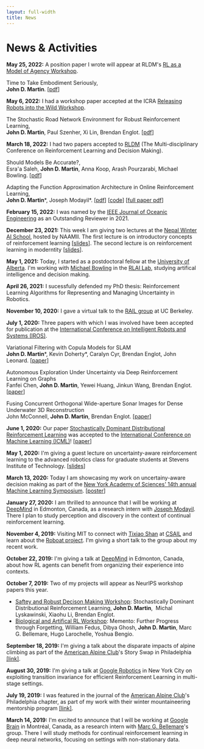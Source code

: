 ```yaml
---
layout: full-width
title: News
---
```


# News & Activities
**May 25, 2022:** A position paper I wrote will appear at RLDM's [RL as a Model of Agency Workshop](https://sites.google.com/view/rl-as-agency/).

Time to Take Embodiment Seriously,   
**John D. Martin**. [[pdf](/assets/papers/2022_icra_workshop_srn.pdf)] 

**May 6, 2022:** I had a workshop paper accepted at the ICRA  [Releasing Robots into the Wild Workshop](https://www.dynsyslab.org/releasing-robots-into-the-wild-workshop/).

The Stochastic Road Network Environment for Robust Reinforcement Learning,   
**John D. Martin**, Paul Szenher, Xi Lin, Brendan Englot. [[pdf](/assets/papers/2022_icra_workshop_srn.pdf)] 

**March 18, 2022:** I had two papers accepted to [RLDM](https://rldm.org) (The Multi-disciplinary Conference on Reinforcement Learning and Decision Making).

Should Models Be Accurate?,  
Esra'a Saleh, **John D. Martin**, Anna Koop, Arash Pourzarabi, Michael Bowling. [[pdf](/assets/papers/2022_rldm_useful_models.pdf)]

Adapting the Function Approximation Architecture in Online Reinforcement Learning,  
**John D. Martin**\*,  Joseph Modayil\*. [[pdf](/assets/papers/2022_rldm_frogs_eye.pdf)] [[code](https://github.com/jdmartin86/frogseye)] [[full paper pdf](https://arxiv.org/pdf/2106.09776)]


**February 15, 2022:** I was named by the [IEEE Journal of Oceanic Engineering](https://ieeeoes.org/publications/ieee-journal-of-oceanic-engineering/) as an Outstanding Reviewer in 2021.

**December 23, 2021:** This week I am giving two lectures at the [Nepal Winter AI School](https://nepalschool.naamii.com.np), hosted by NAAMII. The first lecture is on introductory concepts of reinforcement learning [[slides](/assets/slides/2021-naamii-lec1.pdf)]. The second lecture is on reinforcement learning in moderntity [[slides](/assets/slides/2021-naamii-lec2.pdf)].

**May 1, 2021:** Today, I started as a postdoctoral fellow at the [University of Alberta](https://www.ualberta.ca/index.html). I'm working with [Michael Bowling](http://webdocs.cs.ualberta.ca/~bowling/index.html) in the [RLAI Lab](http://rlai.ualberta.ca), studying artifical intelligence and decision making.

**April 26, 2021:** I sucessfully defended my PhD thesis: Reinforcement Learning Algorithms for Representing and Managing Uncertainty in Robotics.

**November 10, 2020:** I gave a virtual talk to the [RAIL group](http://rail.eecs.berkeley.edu) at UC Berkeley.

**July 1, 2020:** Three papers with which I was involved have been accepted for publication at the [International Conference on Intelligent Robots and Systems (IROS)](https://www.iros2020.org).

Variational Filtering with Copula Models for SLAM  
**John D. Martin***, Kevin Doherty\*, Caralyn Cyr, Brendan Englot, John Leonard. [[paper](https://arxiv.org/abs/2008.00504)]

Autonomous Exploration Under Uncertainty via Deep Reinforcement Learning on Graphs  
Fanfei Chen, **John D. Martin**, Yewei Huang, Jinkun Wang, Brendan Englot. [[paper](https://arxiv.org/abs/2007.12640)]

Fusing Concurrent Orthogonal Wide-aperture Sonar Images for Dense Underwater 3D Reconstruction  
John McConnell, **John D. Martin**, Brendan Englot. [[paper](https://arxiv.org/abs/2007.10407)]

**June 1, 2020:** Our paper [Stochastically Dominant Distributional Reinforcement Learning](https://arxiv.org/abs/1905.07318) was accepted to the [International Conference on Machine Learning (ICML)](https://icml.cc)! [[paper](https://arxiv.org/abs/1905.07318)]

**May 1, 2020:** I'm giving a guest lecture on uncertainty-aware reinforcement learning to the advanced robotics class for graduate students at Stevens Institute of Technology. [[slides](/assets/slides/2020-advanced_robotics_lecture.pdf)]

**March 13, 2020:** Today I am showcasing my work on uncertainy-aware decision making as part of the [New York Academy of Sciences' 14th annual Machine Learning Symposium](https://www.nyas.org/events/2020/14th-annual-machine-learning-symposium/). [[poster](/assets/posters/2020-martin_etal-poster.pdf)]

**January 27, 2020:** I am thrilled to announce that I will be working at [DeepMind](https://deepmind.com) in Edmonton, Canada, as a research intern with [Joseph Modayil](https://scholar.google.com/citations?user=G3pvUNEAAAAJ&hl=en). There I plan to study perception and discovery in the context of continual reinforcement learning.

**November 4, 2019:** Visiting MIT to connect with [Tixiao Shan](https://tixiaoshan.github.io) at [CSAIL](https://www.csail.mit.edu) and learn about the [Roboat project](http://roboat.org). I'm giving a short talk to the group about my recent work. 

**October 22, 2019:** I'm giving a talk at [DeepMind](http://deepmind.com) in Edmonton, Canada, about how RL agents can benefit from organizing their experience into contexts.

**October 7, 2019:** Two of my projects will appear as NeurIPS workshop papers this year.   
   * [Saftey and Robust Decison Making Workshop](https://sites.google.com/view/neurips19-safe-robust-workshop#h.p_iF36C6BL_elR): Stochastically Dominant Distributional Reinforcement Learning, **John D. Martin**,  Michal Lyskawinski, Xiaohu Li, Brendan Englot.   
   * [Biological and Artifical RL Workshop](https://sites.google.com/view/biologicalandartificialrl): Memento: Further Progress through Forgetting, William Fedus, Dibya Ghosh, **John D. Martin**, Marc G. Bellemare, Hugo Larochelle, Yoshua Bengio.

**September 18, 2019:** I'm giving a talk about the disparate impacts of alpine climbing as part of the [American Alpine Club](https://americanalpineclub.org)'s Story Swap in Philadelphia [[link]](https://www.phillychapter-aac.org/journal/2019/9/06/john).

**August 30, 2019:** I'm giving a talk at [Google Robotics](https://ai.google/research/teams/brain/robotics/) in New York City on exploiting transition invariance for efficient Reinforcement Learning in multi-stage settings.

**July 19, 2019:** I was featured in the journal of the [American Alpine Club](https://americanalpineclub.org)'s Philadelphia chapter, as part of my work with their winter mountaineering mentorship program [[link]](https://www.phillychapter-aac.org/journal/2019/6/29/mentoring-program-spotlight-john-martin). 

**March 14, 2019:** I'm excited to announce that I will be working at [Google Brain](https://ai.google/research/teams/brain) in Montréal, Canada, as a research intern with [Marc G. Bellemare](https://scholar.google.com/citations?user=uyYPun0AAAAJ&hl=en#)'s group. There I will study methods for continual reinforcement learning in deep neural networks, focusing on settings with non-stationary data.

